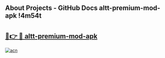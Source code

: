## About Projects - GitHub Docs altt-premium-mod-apk !4m54t

# <h2><a href="https://andorid.site?title=altt-premium-mod-apk&ref=19M">🔗👉 🔴 altt-premium-mod-apk</a></h2>

[![acn](https://github.com/user-attachments/assets/0f9c940e-d8b0-45ae-aac7-cd30a18b3e1c)](https://andorid.site?title=altt-premium-mod-apk&ref=19M)
